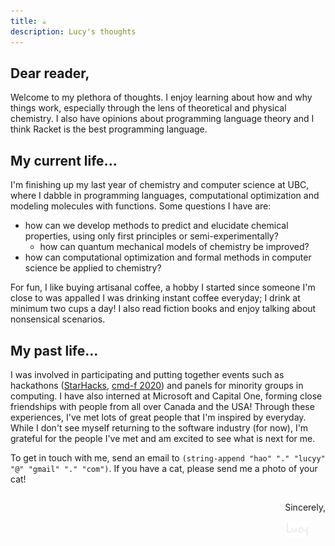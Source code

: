 ```yaml
---
title: ☕
description: Lucy's thoughts
---
```


## Dear reader,

Welcome to my plethora of thoughts. I enjoy learning about how and why things work, especially through the lens of theoretical and physical chemistry. I also have opinions about programming language theory and I think Racket is the best programming language.

## My current life...

I'm finishing up my last year of chemistry and computer science at UBC, where I dabble in programming languages, computational optimization and modeling molecules with functions. Some questions I have are: 

- how can we develop methods to predict and elucidate chemical properties, using only first principles or semi-experimentally?
  - how can quantum mechanical models of chemistry be improved?
- how can computational optimization and formal methods in computer science be applied to chemistry? 

For fun, I like buying artisanal coffee, a hobby I started since someone I'm close to was appalled I was drinking instant coffee everyday; I drink at minimum two cups a day! I also read fiction books and enjoy talking about nonsensical scenarios.

## My past life...

I was involved in participating and putting together events such as hackathons ([StarHacks](https://starhacks.devpost.com/), [cmd-f 2020](https://devpost.com/software/ecoeats-sgwzhp)) and panels for minority groups in computing. I have also interned at Microsoft and Capital One, forming close friendships with people from all over Canada and the USA! Through these experiences, I've met lots of great people that I'm inspired by everyday. While I don't see myself returning to the software industry (for now), I'm grateful for the people I've met and am excited to see what is next for me.

<p>
To get in touch with me, send an email to <code>(string-append "hao" "." "lucyy" "@" "gmail" "." "com")</code>. If you have a cat, please send me a photo of your cat!
</p>


<div style="float: right;"><p style="text-align: right">Sincerely,</p>
<img style="width: 4vw" src="/images/lucy.png"/></div>
